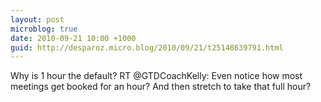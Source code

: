 ```yaml
---
layout: post
microblog: true
date: 2010-09-21 10:00 +1000
guid: http://desparoz.micro.blog/2010/09/21/t25148639791.html
---
```

Why is 1 hour the default? RT @GTDCoachKelly: Even notice how most meetings get booked for an hour? And then stretch to take that full hour?
